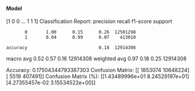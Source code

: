 #### Model
[1 0 0 ... 1 1 1]
Classification Report:
              precision    recall  f1-score   support

           0       1.00      0.15      0.26  12501298
           1       0.04      0.99      0.07    413010

    accuracy                           0.18  12914308
   macro avg       0.52      0.57      0.16  12914308
weighted avg       0.97      0.18      0.25  12914308

Accuracy: 0.17504344793387303
Confusion Matrix:
[[ 1853074 10648224]
 [    5519   407491]]
Confusion Matrix (%):
[[1.43489996e+01 8.24529197e+01]
 [4.27355457e-02 3.15534522e+00]]
